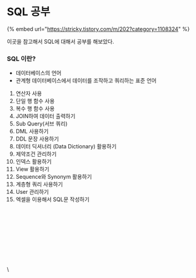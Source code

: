 # SQL 공부

{% embed url="https://stricky.tistory.com/m/202?category=1108324" %}

이곳을 참고해서 SQL에 대해서 공부를 해보았다.

### SQL 이란?

* 데이터베이스의 언어
* 관계형 데이터베이스에서 데이터를 조작하고 쿼리하는 표준 언어

1. 연산자 사용
2. 단일 행 함수 사용
3. 복수 행 함수 사용
4. JOIN하여 데이터 출력하기
5. Sub Query(서브 쿼리)
6. DML 사용하기
7. DDL 문장 사용하기
8. 데이터 딕셔너리 (Data Dictionary) 활용하기
9. 제약조건 관리하기
10. 인덱스 활용하기
11. View 활용하기
12. Sequence와 Synonym 활용하기
13. 계층형 쿼리 사용하기
14. User 관리하기
15. 엑셀을 이용해서 SQL문 작성하기

\
\
\
\
\
\
\
\
\
\
